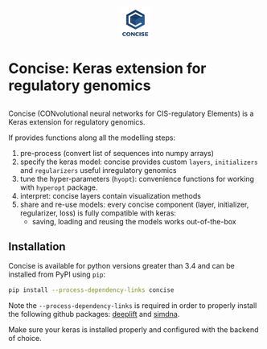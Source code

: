 <div align="center">
    <img src="docs/img/concise_logo_text.jpg" alt="Concise logo" height="64" width="64">
</div>


# Concise: Keras extension for regulatory genomics

## 

Concise (CONvolutional neural networks for CIS-regulatory Elements) is a Keras extension for regulatory genomics. 

If provides functions along all the modelling steps:

1. pre-process (convert list of sequences into numpy arrays)
2. specify the keras model: concise provides custom `layers`, `initializers` and `regularizers` useful inregulatory genomics
3. tune the hyper-parameters (`hyopt`): convenience functions for working with `hyperopt` package.
4. interpret: concise layers contain visualization methods
5. share and re-use models: every concise component (layer, initializer, regularizer, loss) is fully compatible with keras:
    -  saving, loading and reusing the models works out-of-the-box

<!-- TODO - include image of concise -->


## Installation

Concise is available for python versions greater than 3.4 and can be installed from PyPI using `pip`:

```sh
pip install --process-dependency-links concise
```

Note the `--process-dependency-links` is required in order to properly install the following github packages: [deeplift](https://github.com/kundajelab/deeplift) and [simdna](https://github.com/kundajelab/simdna/tarball/0.2#egg=simdna-0.2).

Make sure your keras is installed properly and configured with the backend of choice.
